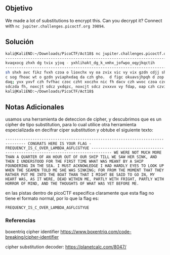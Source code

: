 ## Objetivo 
We made a lot of substitutions to encrypt this. Can you decrypt it? Connect with `nc jupiter.challenges.picoctf.org 39894`.
## Solución  
```bash
kali@KaliEND:~/Downloads/PicoCTF/Act18$ nc jupiter.challenges.picoctf.org 39894  
-------------------------------------------------------------------------------  
kvaqxocg zhxh dg tvix yjoq - yxhlihakt_dg_k_vmhx_jofwpo_oqyjkqctih  
-------------------------------------------------------------------------------  
sh shxh avc fikz fvxh czoa o lioxchx vy oa zvix vic vy vix gzdn cdjj sh gos zhx gdau, oap czha d iaphxgcvvp yvx czh ydxgc cdfh szo  
c sog fhoac wt o gzdn yviaphxdaq da czh gho.  d figc okuavsjhpqh d zop zoxpjt hthg cv jvvu in szha czh ghofha cvjp fh gzh sog gdau  
daq; yvx yxvf czh fvfhac czoc czht xoczhx nic fh dacv czh wvoc czoa czoc d fdqzc wh godp cv qv da, ft zhoxc sog, og dc shxh, phop  
sdczda fh, noxcjt sdcz yxdqzc, noxcjt sdcz zvxxvx vy fdap, oap czh czviqzcg vy szoc sog thc whyvxh fh.  
kali@KaliEND:~/Downloads/PicoCTF/Act18$
```
## Notas Adicionales 
usamos una herramienta de deteccion de cipher, y descubrimos que es un cipher de tipo substitution, para lo cual utilice otra herramienta especializada en decifrar ciper substitution y obtube el siguiente texto:
```
------------------------------------------------------------------------------- CONGRATS HERE IS YOUR FLAG - FREQUENCY_IS_C_OVER_LAMBDA_AGFLCGTYUE ------------------------------------------------------------------------------- WE WERE NOT MUCH MORE THAN A QUARTER OF AN HOUR OUT OF OUR SHIP TILL WE SAW HER SINK, AND THEN I UNDERSTOOD FOR THE FIRST TIME WHAT WAS MEANT BY A SHIP FOUNDERING IN THE SEA. I MUST ACKNOWLEDGE I HAD HARDLY EYES TO LOOK UP WHEN THE SEAMEN TOLD ME SHE WAS SINKING; FOR FROM THE MOMENT THAT THEY RATHER PUT ME INTO THE BOAT THAN THAT I MIGHT BE SAID TO GO IN, MY HEART WAS, AS IT WERE, DEAD WITHIN ME, PARTLY WITH FRIGHT, PARTLY WITH HORROR OF MIND, AND THE THOUGHTS OF WHAT WAS YET BEFORE ME.
```
en las pistas dentro de picoCTF especifica claramente que esta flag no tiene el formato normal, por lo que la flag es: 

`FREQUENCY_IS_C_OVER_LAMBDA_AGFLCGTYUE`
### Referencias
boxentriq cipher identifier
https://www.boxentriq.com/code-breaking/cipher-identifier

cipher substitution decoder:
https://planetcalc.com/8047/